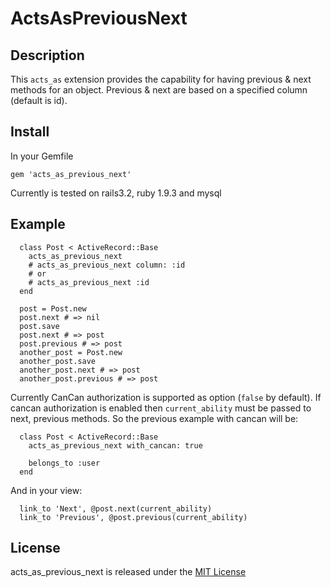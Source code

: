 # ActsAsPreviousNext

## Description

This `acts_as` extension provides the capability for having previous & next methods for an object.
Previous & next are based on a specified column (default is id).

## Install

In your Gemfile

  `gem 'acts_as_previous_next'`

Currently is tested on rails3.2, ruby 1.9.3 and mysql

## Example
```
  class Post < ActiveRecord::Base
    acts_as_previous_next
    # acts_as_previous_next column: :id
    # or
    # acts_as_previous_next :id
  end

  post = Post.new
  post.next # => nil
  post.save
  post.next # => post
  post.previous # => post
  another_post = Post.new
  another_post.save
  another_post.next # => post
  another_post.previous # => post
```
Currently CanCan authorization is supported as option (`false` by default). If cancan authorization is
enabled then `current_ability` must be passed to next, previous methods. So the previous example
with cancan will be:
```
  class Post < ActiveRecord::Base
    acts_as_previous_next with_cancan: true

    belongs_to :user
  end
```
And in your view:
```
  link_to 'Next', @post.next(current_ability)
  link_to 'Previous', @post.previous(current_ability)
```

## License

acts_as_previous_next is released under the [MIT License](http://opensource.org/licenses/MIT)

